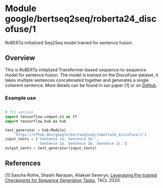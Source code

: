 # Module google/bertseq2seq/roberta24_discofuse/1

RoBERTa initialized Seq2Seq model trained for sentence fusion.

<!-- asset-path: internal -->
<!-- module-type: text-generation -->
<!-- task: text-generation -->
<!-- fine-tunable: true -->
<!-- format: hub -->
<!-- language: en -->
<!-- dataset: discofuse -->

## Overview

This is RoBERTa initialized Transformer-based sequence-to-sequence model for
sentence fusion. The model is trained on the DiscoFuse dataset, it takes
multiple sentences concatenated together and generates a single coherent
sentence. More details can be found in our paper [1] or on
[GitHub](https://github.com/google-research/google-research/tree/master/bertseq2seq).

### Example use

```python

# TF1 version
import tensorflow.compat.v1 as tf
import tensorflow_hub as hub

text_generator = hub.Module(
    'https://tfhub.dev/google/bertseq2seq/roberta24_discofuse/1')
input_texts = ['Sentence 1a. Sentence 1b.',
               'Sentence 2a. Sentence 2b. Sentence 2c.']
output_sents = text_generator(input_texts)
```

## References

[1] Sascha Rothe, Shashi Narayan, Aliaksei Severyn,
[Leveraging Pre-trained Checkpoints for Sequence Generation Tasks](https://arxiv.org/abs/1907.12461),
TACL 2020.
